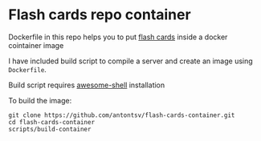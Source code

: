 # Flash cards repo container
Dockerfile in this repo helps you to put
[flash cards](https://github.com/antontsv/flash-cards) inside a docker cointainer image

I have included build script to compile a server and create an image using `Dockerfile`.

Build script requires [awesome-shell](https://github.com/antontsv/awesome-shell) installation

To build the image:
```
git clone https://github.com/antontsv/flash-cards-container.git
cd flash-cards-container
scripts/build-container
```
